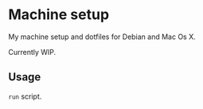 # Machine setup

My machine setup and dotfiles for Debian and Mac Os X.

Currently WIP.

## Usage

`run` script.
